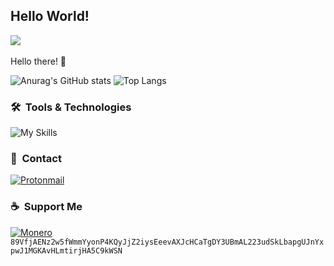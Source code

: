 ## Hello World!
![](https://komarev.com/ghpvc/?username=r4sso&style=for-the-badge)
<br><br>
Hello there! 👋

![Anurag's GitHub stats](https://github-readme-stats.vercel.app/api?username=r4sso&show_icons=true&theme=transparent&hide_border=true&bg_color=010409&text_color=9aa1ac)
![Top Langs](https://github-readme-stats.vercel.app/api/top-langs/?username=r4sso&layout=compact&theme=transparent&hide_border=true&bg_color=010409&text_color=9aa1ac)

### 🛠 &nbsp;Tools & Technologies

![My Skills](https://skillicons.dev/icons?i=linux,bash,git,docker,html,css,tailwind&perline=7)


### 📧 &nbsp;Contact
[![Protonmail](https://img.shields.io/badge/ProtonMail-8B89CC?style=for-the-badge&logo=protonmail&logoColor=white)](mailto:0xr4sso@proton.me) 

### ☕ &nbsp;Support Me
[![Monero](https://img.shields.io/badge/monero-FF6600?style=for-the-badge&logo=monero&logoColor=white)](https://r4sso.github.io/images/dono/monero.png) 
<br>
`89VfjAENz2w5fWmmYyonP4KQyJjZ2iysEeevAXJcHCaTgDY3UBmAL223udSkLbapgUJnYxpwJ1MGKAvHLmtirjHA5C9kWSN`

